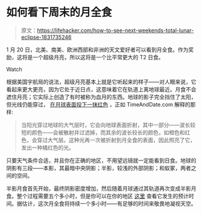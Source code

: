 # 如何看下周末的月全食

> 原文：<https://lifehacker.com/how-to-see-next-weekends-total-lunar-eclipse-1831735246>

1 月 20 日，北美、南美、欧洲西部和非洲的天文爱好者可以看到月全食。作为奖励，这将是一个超级月亮，所以这将是一个比平常更大的 T2 日食。

Watch

根据美国宇航局的说法，超级月亮基本上就是它听起来的样子——对人眼来说，它看起来更大更亮，因为它处于近日点，这意味着它在轨道上离地球最近。月食不会遮住月亮；它实际上创造了有时被称为血月的东西。地球的影子完全挡住了太阳，但光线仍能穿过， [在月球表面投下一抹红色](https://www.timeanddate.com/eclipse/total-lunar-eclipse.html) ，正如 TimeAndDate.com 解释的那样:

> 当阳光穿过地球的大气层时，它会向地球表面折射，其中一部分——波长较短的颜色——会被散射并过滤掉，而其余的波长较长的颜色，如橙色和红色，会穿过大气层。这种光再一次被折射到月全食的表面，因此照亮了它，发出一种橘红色的光。

只要天气条件合适，并且你在正确的地区，不用望远镜就一定能看到日食。地球的阴影有三段——本影，其最暗中央阴影；半影，较浅的外部阴影；和蚁冢，两者之间的空间。

半影月食首先开始，最终阴影密度增加，然后随着月球通过其轨道再次变成半影月食。整个过程需要五个多小时，但是你可以在你的地区 [这里](https://www.timeanddate.com/eclipse/lunar/2019-january-21) 查看它发生的预计时间。据估计，这次月全食将持续一个多小时——有足够的时间来敬畏地凝视天空。